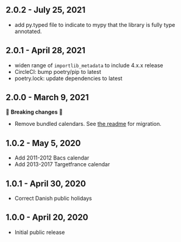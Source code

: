 ## 2.0.2 - July 25, 2021
- add py.typed file to indicate to mypy that the library is fully type annotated.

## 2.0.1 - April 28, 2021
- widen range of `importlib_metadata` to include 4.x.x release
- CircleCI: bump poetry/pip to latest
- poetry.lock: update dependencies to latest

## 2.0.0 - March 9, 2021

🚨 **Breaking changes** 🚨

- Remove bundled calendars. See [the readme](README.md#version-200-breaking-changes) for migration.

## 1.0.2 - May 5, 2020

- Add 2011-2012 Bacs calendar
- Add 2013-2017 Targetfrance calendar

## 1.0.1 - April 30, 2020

- Correct Danish public holidays

## 1.0.0 - April 20, 2020

- Initial public release
